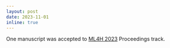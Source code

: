 ```yaml
---
layout: post
date: 2023-11-01
inline: true
---
```


One manuscript was accepted to [ML4H 2023](https://ml4health.github.io/2023/) Proceedings track.
